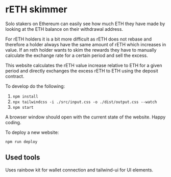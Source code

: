 # rETH skimmer

Solo stakers on Ethereum can easily see how much ETH they have made by looking at the ETH balance on their withdrawal address.

For rETH holders it is a bit more difficult as rETH does not rebase and therefore a holder always have the same amount of rETH which increases in value. If an reth holder wants to skim the rewards they have to manually calculate the exchange rate for a certain period and sell the excess.

This website calculates the rETH value increase relative to ETH for a given period and directly exchanges the excess rETH to ETH using the deposit contract.


To develop do the following:

1. `npm install`
2. `npx tailwindcss -i ./src/input.css -o ./dist/output.css --watch`
3. `npm start`

A browser window should open with the current state of the website. Happy coding.

To deploy a new website:

`npm run deploy`


## Used tools

Uses rainbow kit for wallet connection and tailwind-ui for UI elements.